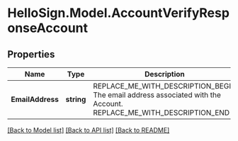 # HelloSign.Model.AccountVerifyResponseAccount

## Properties

Name | Type | Description | Notes
------------ | ------------- | ------------- | -------------
**EmailAddress** | **string** | REPLACE_ME_WITH_DESCRIPTION_BEGIN The email address associated with the Account. REPLACE_ME_WITH_DESCRIPTION_END | [optional] 

[[Back to Model list]](../README.md#documentation-for-models) [[Back to API list]](../README.md#documentation-for-api-endpoints) [[Back to README]](../README.md)


